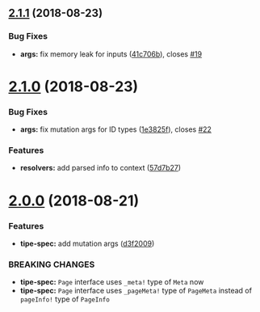 ## [2.1.1](https://github.com/tipeio/schema-tools/compare/v2.1.0...v2.1.1) (2018-08-23)


### Bug Fixes

* **args:** fix memory leak for inputs ([41c706b](https://github.com/tipeio/schema-tools/commit/41c706b)), closes [#19](https://github.com/tipeio/schema-tools/issues/19)

# [2.1.0](https://github.com/tipeio/schema-tools/compare/v2.0.0...v2.1.0) (2018-08-23)


### Bug Fixes

* **args:** fix mutation args for ID types ([1e3825f](https://github.com/tipeio/schema-tools/commit/1e3825f)), closes [#22](https://github.com/tipeio/schema-tools/issues/22)


### Features

* **resolvers:** add parsed info to context ([57d7b27](https://github.com/tipeio/schema-tools/commit/57d7b27))

# [2.0.0](https://github.com/tipeio/schema-tools/compare/v1.1.0...v2.0.0) (2018-08-21)


### Features

* **tipe-spec:** add mutation args ([d3f2009](https://github.com/tipeio/schema-tools/commit/d3f2009))


### BREAKING CHANGES

* **tipe-spec:** `Page` interface uses `_meta!` type of `Meta` now
* **tipe-spec:** `Page` interface uses `_pageMeta!` type of `PageMeta` instead of `pageInfo!` type of `PageInfo`
